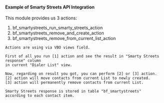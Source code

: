 #### Example of Smarty Streets API Integration

This module provides us 3 actions: 

1. bf_smartystreets_run_smarty_streets_action
2. bf_smartystreets_remove_and_create_action
3. bf_smartystreets_remove_from_current_list_action

```
Actions are using via VBO views field.

First of all you run [1] action and see the result in "Smarty Streets response" column 
in current "Dialer List" view.

Now, regarding on result you got, you can perform [2] or [3] action. 
[2] action will move contacts from current List to newly created.
[3] action will permanently remove contacts from current List.

Smarty Streets response is stored in table "bf_smartystreets" according to each contact item. 
```